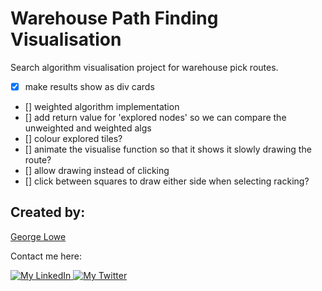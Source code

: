 # Warehouse Path Finding Visualisation

Search algorithm visualisation project for warehouse pick routes.

- [x] make results show as div cards
- [] weighted algorithm implementation
- [] add return value for 'explored nodes' so we can compare the unweighted and weighted algs
- [] colour explored tiles?
- [] animate the visualise function so that it shows it slowly drawing the route?
- [] allow drawing instead of clicking
- [] click between squares to draw either side when selecting racking?

## Created by:

[George Lowe](https://github.com/georgelowe)

Contact me here:

<p align="left">
  <a href="https://www.linkedin.com/in/george-lowe/"> 
    <img alt="My LinkedIn" src="https://img.shields.io/badge/-LinkedIn-0072b1?style=flat&logo=Linkedin&logoColor=white" />
  </a>
  <a href="https://twitter.com/gloweio"> 
    <img alt="My Twitter" src="https://img.shields.io/badge/-Twitter-00acee?style=flat&logo=Twitter&logoColor=white" />
  </a>
</p>

